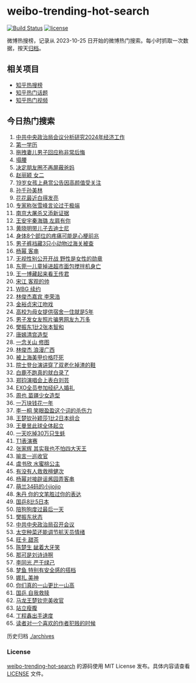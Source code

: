 # weibo-trending-hot-search

[![Build Status](https://github.com/justjavac/weibo-trending-hot-search/workflows/ci/badge.svg?branch=master)](https://github.com/justjavac/weibo-trending-hot-search/actions)
[![license](https://img.shields.io/github/license/justjavac/weibo-trending-hot-search)](https://github.com/justjavac/weibo-trending-hot-search/blob/master/LICENSE)

微博热搜榜，记录从 2023-10-25 日开始的微博热门搜索。每小时抓取一次数据，按天[归档](./archives)。

## 相关项目

- [知乎热搜榜](https://github.com/justjavac/zhihu-trending-top-search)
- [知乎热门话题](https://github.com/justjavac/zhihu-trending-hot-questions)
- [知乎热门视频](https://github.com/justjavac/zhihu-trending-hot-video)

## 今日热门搜索

<!-- BEGIN -->
<!-- 最后更新时间 Sun Dec 10 2023 02:21:45 GMT+0800 (China Standard Time) -->

1. [中共中央政治局会议分析研究2024年经济工作](https://s.weibo.com//weibo?q=%23%E4%B8%AD%E5%85%B1%E4%B8%AD%E5%A4%AE%E6%94%BF%E6%B2%BB%E5%B1%80%E4%BC%9A%E8%AE%AE%E5%88%86%E6%9E%90%E7%A0%94%E7%A9%B62024%E5%B9%B4%E7%BB%8F%E6%B5%8E%E5%B7%A5%E4%BD%9C%23&Refer=new_time)
1. [第一学历](https://s.weibo.com//weibo?q=%E7%AC%AC%E4%B8%80%E5%AD%A6%E5%8E%86&t=31&band_rank=1&Refer=top)
1. [拖拽妻儿男子回应称非常后悔](https://s.weibo.com//weibo?q=%23%E6%8B%96%E6%8B%BD%E5%A6%BB%E5%84%BF%E7%94%B7%E5%AD%90%E5%9B%9E%E5%BA%94%E7%A7%B0%E9%9D%9E%E5%B8%B8%E5%90%8E%E6%82%94%23&t=31&band_rank=19&Refer=top)
1. [塌腰](https://s.weibo.com//weibo?q=%E5%A1%8C%E8%85%B0&t=31&band_rank=2&Refer=top)
1. [决定朋友圈不再屏蔽爸妈](https://s.weibo.com//weibo?q=%E5%86%B3%E5%AE%9A%E6%9C%8B%E5%8F%8B%E5%9C%88%E4%B8%8D%E5%86%8D%E5%B1%8F%E8%94%BD%E7%88%B8%E5%A6%88&t=31&band_rank=13&Refer=top)
1. [赵丽颖 女二](https://s.weibo.com//weibo?q=%E8%B5%B5%E4%B8%BD%E9%A2%96%20%E5%A5%B3%E4%BA%8C&t=31&band_rank=4&Refer=top)
1. [19岁女孩上悬赏公告因高颜值受关注](https://s.weibo.com//weibo?q=%2319%E5%B2%81%E5%A5%B3%E5%AD%A9%E4%B8%8A%E6%82%AC%E8%B5%8F%E5%85%AC%E5%91%8A%E5%9B%A0%E9%AB%98%E9%A2%9C%E5%80%BC%E5%8F%97%E5%85%B3%E6%B3%A8%23&t=31&band_rank=7&Refer=top)
1. [孙千孙美林](https://s.weibo.com//weibo?q=%E5%AD%99%E5%8D%83%E5%AD%99%E7%BE%8E%E6%9E%97&t=31&band_rank=7&Refer=top)
1. [花花最近白得发亮](https://s.weibo.com//weibo?q=%23%E8%8A%B1%E8%8A%B1%E6%9C%80%E8%BF%91%E7%99%BD%E5%BE%97%E5%8F%91%E4%BA%AE%23&t=31&band_rank=10&Refer=top)
1. [专家称张雪峰言论过于极端](https://s.weibo.com//weibo?q=%23%E4%B8%93%E5%AE%B6%E7%A7%B0%E5%BC%A0%E9%9B%AA%E5%B3%B0%E8%A8%80%E8%AE%BA%E8%BF%87%E4%BA%8E%E6%9E%81%E7%AB%AF%23&t=31&band_rank=9&Refer=top)
1. [南京大屠杀又添新证据](https://s.weibo.com//weibo?q=%23%E5%8D%97%E4%BA%AC%E5%A4%A7%E5%B1%A0%E6%9D%80%E5%8F%88%E6%B7%BB%E6%96%B0%E8%AF%81%E6%8D%AE%23&t=31&band_rank=5&Refer=top)
1. [王安宇秦海璐 左肩有你](https://s.weibo.com//weibo?q=%E7%8E%8B%E5%AE%89%E5%AE%87%E7%A7%A6%E6%B5%B7%E7%92%90%20%E5%B7%A6%E8%82%A9%E6%9C%89%E4%BD%A0&t=31&band_rank=15&Refer=top)
1. [黄晓明带儿子去迪士尼](https://s.weibo.com//weibo?q=%23%E9%BB%84%E6%99%93%E6%98%8E%E5%B8%A6%E5%84%BF%E5%AD%90%E5%8E%BB%E8%BF%AA%E5%A3%AB%E5%B0%BC%23&t=31&band_rank=6&Refer=top)
1. [身体8个部位的疼痛可能是心梗前兆](https://s.weibo.com//weibo?q=%23%E8%BA%AB%E4%BD%938%E4%B8%AA%E9%83%A8%E4%BD%8D%E7%9A%84%E7%96%BC%E7%97%9B%E5%8F%AF%E8%83%BD%E6%98%AF%E5%BF%83%E6%A2%97%E5%89%8D%E5%85%86%23&t=31&band_rank=18&Refer=top)
1. [男子裤裆藏3只小动物过海关被查](https://s.weibo.com//weibo?q=%23%E7%94%B7%E5%AD%90%E8%A3%A4%E8%A3%86%E8%97%8F3%E5%8F%AA%E5%B0%8F%E5%8A%A8%E7%89%A9%E8%BF%87%E6%B5%B7%E5%85%B3%E8%A2%AB%E6%9F%A5%23&t=31&band_rank=8&Refer=top)
1. [杨幂 客串](https://s.weibo.com//weibo?q=%E6%9D%A8%E5%B9%82%20%E5%AE%A2%E4%B8%B2&t=31&band_rank=28&Refer=top)
1. [无视性别公开开战 野性是女性的勋章](https://s.weibo.com//weibo?q=%E6%97%A0%E8%A7%86%E6%80%A7%E5%88%AB%E5%85%AC%E5%BC%80%E5%BC%80%E6%88%98%20%E9%87%8E%E6%80%A7%E6%98%AF%E5%A5%B3%E6%80%A7%E7%9A%84%E5%8B%8B%E7%AB%A0&t=31&band_rank=16&Refer=top)
1. [东莞一儿童掉进超市面包搅拌机身亡](https://s.weibo.com//weibo?q=%23%E4%B8%9C%E8%8E%9E%E4%B8%80%E5%84%BF%E7%AB%A5%E6%8E%89%E8%BF%9B%E8%B6%85%E5%B8%82%E9%9D%A2%E5%8C%85%E6%90%85%E6%8B%8C%E6%9C%BA%E8%BA%AB%E4%BA%A1%23&t=31&band_rank=11&Refer=top)
1. [王一博藏起来看王传君](https://s.weibo.com//weibo?q=%23%E7%8E%8B%E4%B8%80%E5%8D%9A%E8%97%8F%E8%B5%B7%E6%9D%A5%E7%9C%8B%E7%8E%8B%E4%BC%A0%E5%90%9B%23&t=31&band_rank=18&Refer=top)
1. [宋江 客观的帅](https://s.weibo.com//weibo?q=%E5%AE%8B%E6%B1%9F%20%E5%AE%A2%E8%A7%82%E7%9A%84%E5%B8%85&t=31&band_rank=36&Refer=top)
1. [WBG 续约](https://s.weibo.com//weibo?q=WBG%20%E7%BB%AD%E7%BA%A6&t=31&band_rank=38&Refer=top)
1. [林俊杰嘉宾 李荣浩](https://s.weibo.com//weibo?q=%E6%9E%97%E4%BF%8A%E6%9D%B0%E5%98%89%E5%AE%BE%20%E6%9D%8E%E8%8D%A3%E6%B5%A9&t=31&band_rank=16&Refer=top)
1. [金裕贞宋江吻戏](https://s.weibo.com//weibo?q=%E9%87%91%E8%A3%95%E8%B4%9E%E5%AE%8B%E6%B1%9F%E5%90%BB%E6%88%8F&t=31&band_rank=17&Refer=top)
1. [高校为母女提供宿舍一住就是5年](https://s.weibo.com//weibo?q=%23%E9%AB%98%E6%A0%A1%E4%B8%BA%E6%AF%8D%E5%A5%B3%E6%8F%90%E4%BE%9B%E5%AE%BF%E8%88%8D%E4%B8%80%E4%BD%8F%E5%B0%B1%E6%98%AF5%E5%B9%B4%23&t=31&band_rank=23&Refer=top)
1. [男子发女友照片骗男网友九万多](https://s.weibo.com//weibo?q=%23%E7%94%B7%E5%AD%90%E5%8F%91%E5%A5%B3%E5%8F%8B%E7%85%A7%E7%89%87%E9%AA%97%E7%94%B7%E7%BD%91%E5%8F%8B%E4%B9%9D%E4%B8%87%E5%A4%9A%23&t=31&band_rank=46&Refer=top)
1. [樊振东1比2张本智和](https://s.weibo.com//weibo?q=%23%E6%A8%8A%E6%8C%AF%E4%B8%9C1%E6%AF%942%E5%BC%A0%E6%9C%AC%E6%99%BA%E5%92%8C%23&t=31&band_rank=23&Refer=top)
1. [唐嫣清宫造型](https://s.weibo.com//weibo?q=%23%E5%94%90%E5%AB%A3%E6%B8%85%E5%AE%AB%E9%80%A0%E5%9E%8B%23&t=31&band_rank=13&Refer=top)
1. [一念关山 修图](https://s.weibo.com//weibo?q=%E4%B8%80%E5%BF%B5%E5%85%B3%E5%B1%B1%20%E4%BF%AE%E5%9B%BE&t=31&band_rank=31&Refer=top)
1. [林俊杰 浪漫广西](https://s.weibo.com//weibo?q=%E6%9E%97%E4%BF%8A%E6%9D%B0%20%E6%B5%AA%E6%BC%AB%E5%B9%BF%E8%A5%BF&t=31&band_rank=36&Refer=top)
1. [被上海美甲价格吓死](https://s.weibo.com//weibo?q=%E8%A2%AB%E4%B8%8A%E6%B5%B7%E7%BE%8E%E7%94%B2%E4%BB%B7%E6%A0%BC%E5%90%93%E6%AD%BB&t=31&band_rank=33&Refer=top)
1. [院士登台演讲穿了双老化掉渣的鞋](https://s.weibo.com//weibo?q=%23%E9%99%A2%E5%A3%AB%E7%99%BB%E5%8F%B0%E6%BC%94%E8%AE%B2%E7%A9%BF%E4%BA%86%E5%8F%8C%E8%80%81%E5%8C%96%E6%8E%89%E6%B8%A3%E7%9A%84%E9%9E%8B%23&t=31&band_rank=29&Refer=top)
1. [白鹿不跑真的就白录了](https://s.weibo.com//weibo?q=%E7%99%BD%E9%B9%BF%E4%B8%8D%E8%B7%91%E7%9C%9F%E7%9A%84%E5%B0%B1%E7%99%BD%E5%BD%95%E4%BA%86&t=31&band_rank=9&Refer=top)
1. [郑钧演唱会上表白刘芸](https://s.weibo.com//weibo?q=%23%E9%83%91%E9%92%A7%E6%BC%94%E5%94%B1%E4%BC%9A%E4%B8%8A%E8%A1%A8%E7%99%BD%E5%88%98%E8%8A%B8%23&t=31&band_rank=14&Refer=top)
1. [EXO全员参加经纪人婚礼](https://s.weibo.com//weibo?q=%23EXO%E5%85%A8%E5%91%98%E5%8F%82%E5%8A%A0%E7%BB%8F%E7%BA%AA%E4%BA%BA%E5%A9%9A%E7%A4%BC%23&t=31&band_rank=26&Refer=top)
1. [周也 苗疆少女造型](https://s.weibo.com//weibo?q=%E5%91%A8%E4%B9%9F%20%E8%8B%97%E7%96%86%E5%B0%91%E5%A5%B3%E9%80%A0%E5%9E%8B&t=31&band_rank=12&Refer=top)
1. [一万块钱花一年](https://s.weibo.com//weibo?q=%E4%B8%80%E4%B8%87%E5%9D%97%E9%92%B1%E8%8A%B1%E4%B8%80%E5%B9%B4&t=31&band_rank=25&Refer=top)
1. [李一桐 笑眼盈盈这个词的杀伤力](https://s.weibo.com//weibo?q=%E6%9D%8E%E4%B8%80%E6%A1%90%20%E7%AC%91%E7%9C%BC%E7%9B%88%E7%9B%88%E8%BF%99%E4%B8%AA%E8%AF%8D%E7%9A%84%E6%9D%80%E4%BC%A4%E5%8A%9B&t=31&band_rank=21&Refer=top)
1. [王楚钦孙颖莎1比2日本组合](https://s.weibo.com//weibo?q=%23%E7%8E%8B%E6%A5%9A%E9%92%A6%E5%AD%99%E9%A2%96%E8%8E%8E1%E6%AF%942%E6%97%A5%E6%9C%AC%E7%BB%84%E5%90%88%23&t=31&band_rank=24&Refer=top)
1. [王曼昱此球全体起立](https://s.weibo.com//weibo?q=%E7%8E%8B%E6%9B%BC%E6%98%B1%E6%AD%A4%E7%90%83%E5%85%A8%E4%BD%93%E8%B5%B7%E7%AB%8B&t=31&band_rank=32&Refer=top)
1. [一天吃掉30万只生蚝](https://s.weibo.com//weibo?q=%E4%B8%80%E5%A4%A9%E5%90%83%E6%8E%8930%E4%B8%87%E5%8F%AA%E7%94%9F%E8%9A%9D&t=31&band_rank=47&Refer=top)
1. [T1表演赛](https://s.weibo.com//weibo?q=T1%E8%A1%A8%E6%BC%94%E8%B5%9B&t=31&band_rank=49&Refer=top)
1. [张家辉 其实我也不怕四大天王](https://s.weibo.com//weibo?q=%E5%BC%A0%E5%AE%B6%E8%BE%89%20%E5%85%B6%E5%AE%9E%E6%88%91%E4%B9%9F%E4%B8%8D%E6%80%95%E5%9B%9B%E5%A4%A7%E5%A4%A9%E7%8E%8B&t=31&band_rank=41&Refer=top)
1. [喻言一巡收官](https://s.weibo.com//weibo?q=%23%E5%96%BB%E8%A8%80%E4%B8%80%E5%B7%A1%E6%94%B6%E5%AE%98%23&t=31&band_rank=42&Refer=top)
1. [虞书欣 水蜜桃公主](https://s.weibo.com//weibo?q=%E8%99%9E%E4%B9%A6%E6%AC%A3%20%E6%B0%B4%E8%9C%9C%E6%A1%83%E5%85%AC%E4%B8%BB&t=31&band_rank=41&Refer=top)
1. [有没有人救救檀健次](https://s.weibo.com//weibo?q=%E6%9C%89%E6%B2%A1%E6%9C%89%E4%BA%BA%E6%95%91%E6%95%91%E6%AA%80%E5%81%A5%E6%AC%A1&t=31&band_rank=21&Refer=top)
1. [杨幂对接辟谣酱园弄客串](https://s.weibo.com//weibo?q=%23%E6%9D%A8%E5%B9%82%E5%AF%B9%E6%8E%A5%E8%BE%9F%E8%B0%A3%E9%85%B1%E5%9B%AD%E5%BC%84%E5%AE%A2%E4%B8%B2%23&t=31&band_rank=43&Refer=top)
1. [萌兰34码的小jiojio](https://s.weibo.com//weibo?q=%23%E8%90%8C%E5%85%B034%E7%A0%81%E7%9A%84%E5%B0%8Fjiojio%23&t=31&band_rank=30&Refer=top)
1. [朱丹 你的文笔胜过你的表达](https://s.weibo.com//weibo?q=%E6%9C%B1%E4%B8%B9%20%E4%BD%A0%E7%9A%84%E6%96%87%E7%AC%94%E8%83%9C%E8%BF%87%E4%BD%A0%E7%9A%84%E8%A1%A8%E8%BE%BE&t=31&band_rank=44&Refer=top)
1. [国乒8比5日本](https://s.weibo.com//weibo?q=%23%E5%9B%BD%E4%B9%928%E6%AF%945%E6%97%A5%E6%9C%AC%23&t=31&band_rank=40&Refer=top)
1. [陪狗狗度过最后一天](https://s.weibo.com//weibo?q=%E9%99%AA%E7%8B%97%E7%8B%97%E5%BA%A6%E8%BF%87%E6%9C%80%E5%90%8E%E4%B8%80%E5%A4%A9&t=31&band_rank=49&Refer=top)
1. [樊振东状态](https://s.weibo.com//weibo?q=%E6%A8%8A%E6%8C%AF%E4%B8%9C%E7%8A%B6%E6%80%81&t=31&band_rank=50&Refer=top)
1. [中共中央政治局召开会议](https://s.weibo.com//weibo?q=%23%E4%B8%AD%E5%85%B1%E4%B8%AD%E5%A4%AE%E6%94%BF%E6%B2%BB%E5%B1%80%E5%8F%AC%E5%BC%80%E4%BC%9A%E8%AE%AE%23&Refer=new_time)
1. [太空种菜还能调节航天员情绪](https://s.weibo.com//weibo?q=%23%E5%A4%AA%E7%A9%BA%E7%A7%8D%E8%8F%9C%E8%BF%98%E8%83%BD%E8%B0%83%E8%8A%82%E8%88%AA%E5%A4%A9%E5%91%98%E6%83%85%E7%BB%AA%23&t=31&band_rank=3&Refer=top)
1. [旺卡 甜茶](https://s.weibo.com//weibo?q=%E6%97%BA%E5%8D%A1%20%E7%94%9C%E8%8C%B6&t=31&band_rank=22&Refer=top)
1. [陈楚生 龇着大牙笑](https://s.weibo.com//weibo?q=%E9%99%88%E6%A5%9A%E7%94%9F%20%E9%BE%87%E7%9D%80%E5%A4%A7%E7%89%99%E7%AC%91&t=31&band_rank=34&Refer=top)
1. [那可是刘诗诗啊](https://s.weibo.com//weibo?q=%23%E9%82%A3%E5%8F%AF%E6%98%AF%E5%88%98%E8%AF%97%E8%AF%97%E5%95%8A%23&t=31&band_rank=27&Refer=top)
1. [李同光 严于绿己](https://s.weibo.com//weibo?q=%E6%9D%8E%E5%90%8C%E5%85%89%20%E4%B8%A5%E4%BA%8E%E7%BB%BF%E5%B7%B1&t=31&band_rank=29&Refer=top)
1. [梦鱼 特别有安全感的搭档](https://s.weibo.com//weibo?q=%E6%A2%A6%E9%B1%BC%20%E7%89%B9%E5%88%AB%E6%9C%89%E5%AE%89%E5%85%A8%E6%84%9F%E7%9A%84%E6%90%AD%E6%A1%A3&t=31&band_rank=35&Refer=top)
1. [娜扎 美神](https://s.weibo.com//weibo?q=%E5%A8%9C%E6%89%8E%20%E7%BE%8E%E7%A5%9E&t=31&band_rank=45&Refer=top)
1. [你们真的一山更比一山高](https://s.weibo.com//weibo?q=%E4%BD%A0%E4%BB%AC%E7%9C%9F%E7%9A%84%E4%B8%80%E5%B1%B1%E6%9B%B4%E6%AF%94%E4%B8%80%E5%B1%B1%E9%AB%98&t=31&band_rank=37&Refer=top)
1. [国乒 自我救赎](https://s.weibo.com//weibo?q=%E5%9B%BD%E4%B9%92%20%E8%87%AA%E6%88%91%E6%95%91%E8%B5%8E&t=31&band_rank=20&Refer=top)
1. [马龙王楚钦完美收官](https://s.weibo.com//weibo?q=%23%E9%A9%AC%E9%BE%99%E7%8E%8B%E6%A5%9A%E9%92%A6%E5%AE%8C%E7%BE%8E%E6%94%B6%E5%AE%98%23&t=31&band_rank=48&Refer=top)
1. [站立瘦腹](https://s.weibo.com//weibo?q=%E7%AB%99%E7%AB%8B%E7%98%A6%E8%85%B9&t=31&band_rank=39&Refer=top)
1. [丁程鑫出手速度](https://s.weibo.com//weibo?q=%E4%B8%81%E7%A8%8B%E9%91%AB%E5%87%BA%E6%89%8B%E9%80%9F%E5%BA%A6&t=31&band_rank=42&Refer=top)
1. [读者对一个喜欢的作者犯贱的时候](https://s.weibo.com//weibo?q=%E8%AF%BB%E8%80%85%E5%AF%B9%E4%B8%80%E4%B8%AA%E5%96%9C%E6%AC%A2%E7%9A%84%E4%BD%9C%E8%80%85%E7%8A%AF%E8%B4%B1%E7%9A%84%E6%97%B6%E5%80%99&t=31&band_rank=50&Refer=top)

<!-- END -->

历史归档 [./archives](./archives)

### License

[weibo-trending-hot-search](https://github.com/justjavac/weibo-trending-hot-search) 的源码使用 MIT License
发布。具体内容请查看 [LICENSE](./LICENSE) 文件。
